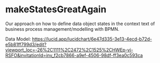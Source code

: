 # makeStatesGreatAgain
Our approach on how to define data object states in the context text of business process management/modelling with BPMN.

Data Model: https://lucid.app/lucidchart/6e47d335-3e13-4ecd-b72d-e5b81ff799d3/edit?viewport_loc=-26%2C1111%2C2472%2C1525%2CHWEp-vi-RSFO&invitationId=inv_f2cb7866-a9ef-4506-98df-ff3ea0c593ca
